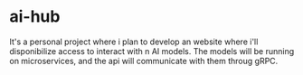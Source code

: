# ai-hub
It's a personal project where i plan to develop an website where i'll disponibilize access to interact with n AI models. The models will be running on microservices, and the api will communicate with them throug gRPC.

